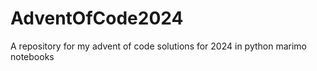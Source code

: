 # AdventOfCode2024
A repository for my advent of code solutions for 2024 in python marimo notebooks

